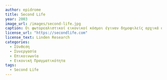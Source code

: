 ```yaml
---
author: epidrome
title: Second Life
year: 2003
image_url: /images/second-life.jpg
caption: Οι φωτορεαλιστικοί εικονικοί κόσμοι έγιναν δημοφιλείς αρχικά σε εφαρμογές ψυχαγωγίας και πολιτισμού και στη συνέχεια επεκτάθηκαν σε γενικές εφαρμογές επικοινωνίας, όπως το Second Life.
license_url: "https://secondlife.com"
license_text: Linden Research 
categories:
  - Σύνθεση
  - Συνεργασία
  - Επικοινωνία
  - Εικονική Πραγματικότητα
tags:
  - Second Life
---
```

